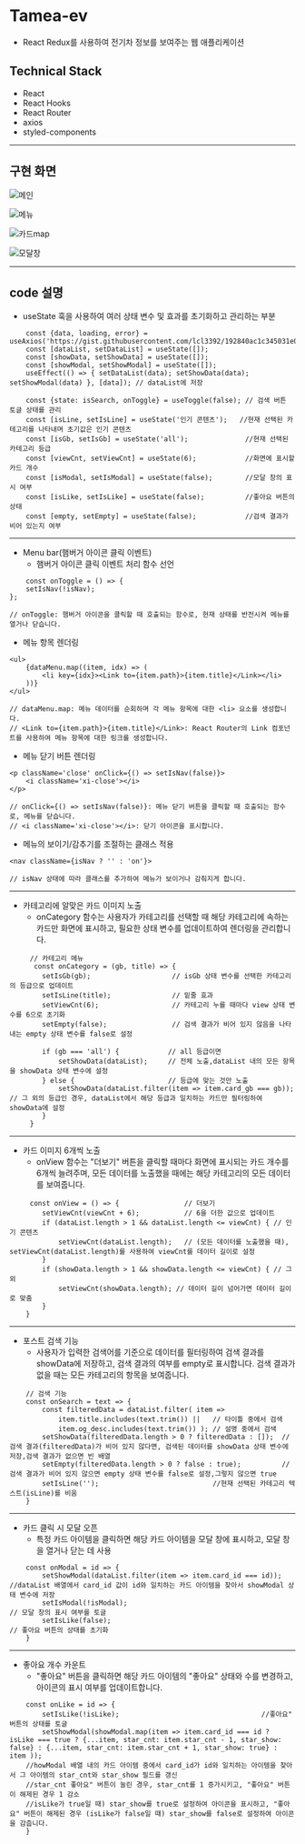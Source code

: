 # Tamea-ev
- React Redux를 사용하여 전기차 정보를 보여주는 웹 애플리케이션
  
## Technical Stack
- React
- React Hooks
- React Router
- axios
- styled-components
*** 

## 구현 화면
 
![메인](https://github.com/lcl3392/Tamea-ev/assets/133613544/eb6a5ad2-110c-4b05-92cd-af28c386f999)

![메뉴](https://github.com/lcl3392/Tamea-ev/assets/133613544/fce2855f-3e26-4935-a9d3-c84c6795a6ec)

![카드map](https://github.com/lcl3392/Tamea-ev/assets/133613544/6a8c9aa3-0ba6-4778-9e5a-de1111b44a16)

![모달창](https://github.com/lcl3392/Tamea-ev/assets/133613544/b529cca3-215f-4f2d-ba58-84c164676198)

***

## code 설명

- useState 훅을 사용하여 여러 상태 변수 및 효과를 초기화하고 관리하는 부분
```
    const {data, loading, error} = useAxios('https://gist.githubusercontent.com/lcl3392/192840ac1c345031e061d90f8e41e0db/raw/563c0617bf9392598db9b8f429aaab026fe5bccc/tamraev');
    const [dataList, setDataList] = useState([]);
    const [showData, setShowData] = useState([]);
    const [showModal, setShowModal] = useState([]);
    useEffect(() => { setDataList(data); setShowData(data); setShowModal(data) }, [data]); // dataList에 저장

    const {state: isSearch, onToggle} = useToggle(false); // 검색 버튼 토글 상태를 관리
    const [isLine, setIsLine] = useState('인기 콘텐츠');   //현재 선택된 카테고리를 나타내며 초기값은 인기 콘텐츠
    const [isGb, setIsGb] = useState('all');              //현재 선택된 카테고리 등급
    const [viewCnt, setViewCnt] = useState(6);            //화면에 표시할 카드 개수
    const [isModal, setIsModal] = useState(false);        //모달 창의 표시 여부
    const [isLike, setIsLike] = useState(false);          //좋아요 버튼의 상태
    const [empty, setEmpty] = useState(false);            //검색 결과가 비어 있는지 여부

```

***
- Menu bar(햄버거 아이콘 클릭 이벤트)
   + 햄버거 아이콘 클릭 이벤트 처리 함수 선언
```
    const onToggle = () => {
    setIsNav(!isNav);
};

// onToggle: 햄버거 아이콘을 클릭할 때 호출되는 함수로, 현재 상태를 반전시켜 메뉴를 열거나 닫습니다.

```
 + 메뉴 항목 렌더링
```
<ul>
    {dataMenu.map((item, idx) => (
        <li key={idx}><Link to={item.path}>{item.title}</Link></li>
    ))}
</ul>

// dataMenu.map: 메뉴 데이터를 순회하며 각 메뉴 항목에 대한 <li> 요소를 생성합니다.
// <Link to={item.path}>{item.title}</Link>: React Router의 Link 컴포넌트를 사용하여 메뉴 항목에 대한 링크를 생성합니다.
```
 + 메뉴 닫기 버튼 렌더링
```
<p className='close' onClick={() => setIsNav(false)}>
    <i className='xi-close'></i>
</p>

// onClick={() => setIsNav(false)}: 메뉴 닫기 버튼을 클릭할 때 호출되는 함수로, 메뉴를 닫습니다.
// <i className='xi-close'></i>: 닫기 아이콘을 표시합니다.
```
 + 메뉴의 보이기/감추기를 조절하는 클래스 적용
```
<nav className={isNav ? '' : 'on'}>

// isNav 상태에 따라 클래스를 추가하여 메뉴가 보이거나 감춰지게 합니다.
```

***
- 카테고리에 알맞은 카드 이미지 노출
   + onCategory 함수는 사용자가 카테고리를 선택할 때 해당 카테고리에 속하는 카드만 화면에 표시하고, 필요한 상태 변수를 업데이트하여 렌더링을 관리합니다.
```
     // 카테고리 메뉴
      const onCategory = (gb, title) => { 
        setIsGb(gb);                    // isGb 상태 변수를 선택한 카테고리의 등급으로 업데이트
        setIsLine(title);               // 밑줄 효과
        setViewCnt(6);                  // 카테고리 누를 때마다 view 상태 변수를 6으로 초기화
        setEmpty(false);                // 검색 결과가 비어 있지 않음을 나타내는 empty 상태 변수를 false로 설정

        if (gb === 'all') {            // all 등급이면
            setShowData(dataList);     // 전체 노출,dataList 내의 모든 항목을 showData 상태 변수에 설정
        } else {                       // 등급에 맞는 것만 노출
            setShowData(dataList.filter(item => item.card_gb === gb));  // 그 외의 등급인 경우, dataList에서 해당 등급과 일치하는 카드만 필터링하여 showData에 설정
        }
     }

```

***
- 카드 이미지 6개씩 노출
   + onView 함수는 "더보기" 버튼을 클릭할 때마다 화면에 표시되는 카드 개수를 6개씩 늘려주며, 모든 데이터를 노출했을 때에는 해당 카테고리의 모든 데이터를 보여줍니다.
```
     const onView = () => {                // 더보기
        setViewCnt(viewCnt + 6);           // 6을 더한 값으로 업데이트
        if (dataList.length > 1 && dataList.length <= viewCnt) { // 인기 콘텐츠
            setViewCnt(dataList.length);   // (모든 데이터를 노출했을 때), setViewCnt(dataList.length)를 사용하여 viewCnt를 데이터 길이로 설정
        }
        if (showData.length > 1 && showData.length <= viewCnt) { // 그 외
            setViewCnt(showData.length); // 데이터 길이 넘어가면 데이터 길이로 맞춤
        }
    }
```


***
- 포스트 검색 기능
  + 사용자가 입력한 검색어를 기준으로 데이터를 필터링하여 검색 결과를 showData에 저장하고, 검색 결과의 여부를 empty로 표시합니다. 검색 결과가 없을 때는 모든 카테고리의 항목을 보여줍니다.
```
    // 검색 기능
    const onSearch = text => {               
        const filteredData = dataList.filter( item =>
            item.title.includes(text.trim()) ||   // 타이틀 중에서 검색
            item.og_desc.includes(text.trim()) ); // 설명 중에서 검색
        setShowData(filteredData.length > 0 ? filteredData : []);  //검색 결과(filteredData)가 비어 있지 않다면, 검색된 데이터를 showData 상태 변수에 저장,검색 결과가 없으면 빈 배열
        setEmpty(filteredData.length > 0 ? false : true);          // 검색 결과가 비어 있지 않으면 empty 상태 변수를 false로 설정,그렇지 않으면 true
        setIsLine('');                            //현재 선택된 카테고리 텍스트(isLine)를 비움
    }
```


***
- 카드 클릭 시 모달 오픈
  +  특정 카드 아이템을 클릭하면 해당 카드 아이템을 모달 창에 표시하고, 모달 창을 열거나 닫는 데 사용
```
    const onModal = id => {
        setShowModal(dataList.filter(item => item.card_id === id));   //dataList 배열에서 card_id 값이 id와 일치하는 카드 아이템을 찾아서 showModal 상태 변수에 저장
        setIsModal(!isModal);                                         // 모달 창의 표시 여부를 토글
        setIsLike(false);                                             // 좋아요 버튼의 상태를 초기화
    }
```


***
- 좋아요 개수 카운트
  +  "좋아요" 버튼을 클릭하면 해당 카드 아이템의 "좋아요" 상태와 수를 변경하고, 아이콘의 표시 여부를 업데이트합니다.
```
    const onLike = id => {               
        setIsLike(!isLike);                                   //좋아요" 버튼의 상태를 토글
        setShowModal(showModal.map(item => item.card_id === id ? isLike === true ? {...item, star_cnt: item.star_cnt - 1, star_show: false} : {...item, star_cnt: item.star_cnt + 1, star_show: true} : item ));
    //howModal 배열 내의 카드 아이템 중에서 card_id가 id와 일치하는 아이템을 찾아서 그 아이템의 star_cnt와 star_show 필드를 갱신
    //star_cnt 좋아요" 버튼이 눌린 경우, star_cnt를 1 증가시키고, "좋아요" 버튼이 해제된 경우 1 감소
    //isLike가 true일 때) star_show를 true로 설정하여 아이콘을 표시하고, "좋아요" 버튼이 해제된 경우 (isLike가 false일 때) star_show를 false로 설정하여 아이콘을 감춥니다.
    }
```
